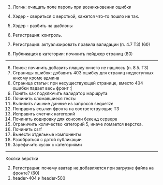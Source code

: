 3. Логин: очищать поле пароль при возникновении ошибки
2. Хэдер - свериться с версткой, кажется что-то пошло не так.
2. Хэдер - разбить на шаблоны

2. Регистрация: контроль.
2. Регистрация: актуализировать правила валидации (п. 4.7 ТЗ) (60)

5. Публикация в категории: починить пейджер страниц (80)

-------------

6. Поиск: починить добавить плашку ничего не нашлось (п. 8.5. ТЗ)
7. Страницы ошибок: добавить 403 ошибку для страниц недоступных никому кроме админа
4. Страница статьи: при несуществующей странице, вместо 404 ошибки падает весь фронт :|
8. Понять как подключить валидатор маршрута
6. Починить сломавшиеся тесты
9. Выпилить лишние данные из запросов sequelize
12. Поправить ссылки фронта на соответствующие ТЗ
10. Исправить счетчик категорий
5. Починить кодировку для консоли бекенд сервера
4. Ограничить количество категорий 5, иначе ломается верстка.
5. Починить csrf
1. Вынести отдельные компоненты
5. Разобраться с датой публикации
10. Зарефачить кусок с категориями

------
Косяки верстки

2. Регистрация: почему аватар не добавляется при загрузке файла на фронте? (60)
3. header-404 и header-500
